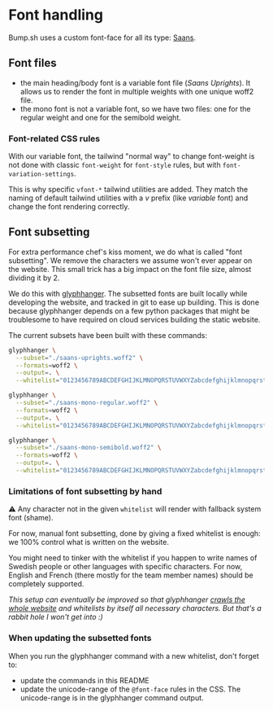 # Font handling

Bump.sh uses a custom font-face for all its type: [Saans](https://displaay.net/typeface/saans-collection/).

## Font files

- the main heading/body font is a variable font file (_Saans Uprights_). It allows us to render the font in multiple weights with one unique woff2 file.
- the mono font is not a variable font, so we have two files: one for the regular weight and one for the semibold weight.

### Font-related CSS rules

With our variable font, the tailwind "normal way" to change font-weight is not done with classic `font-weight` for `font-style` rules, but with `font-variation-settings`.

This is why specific `vfont-*` tailwind utilities are added. They match the naming of default tailwind utilities with a _v_ prefix (like _variable_ font) and change the font rendering correctly.

## Font subsetting

For extra performance chef's kiss moment, we do what is called "font subsetting". We remove the characters we assume won't ever appear on the website. This small trick has a big impact on the font file size, almost dividing it by 2.

We do this with [glyphhanger](https://github.com/zachleat/glyphhanger). The subsetted fonts are built locally while developing the website, and tracked in git to ease up building. This is done because glyphhanger depends on a few python packages that might be troublesome to have required on cloud services building the static website.

The current subsets have been built with these commands:

```bash
glyphhanger \
  --subset="./saans-uprights.woff2" \
  --formats=woff2 \
  --output=. \
  --whitelist="0123456789ABCDEFGHIJKLMNOPQRSTUVWXYZabcdefghijklmnopqrstuvwxyzÀàâäÇçèÉÊËéêëÏîïÔôùûŒœÆ  &•#…€$~˚°%\_=+-×÷\*/[]{}()<>,.:;?@«»©™←↑→↓↖↗↘↙√≤≥'\!\’\“\”\\\`\""

glyphhanger \
  --subset="./saans-mono-regular.woff2" \
  --formats=woff2 \
  --output=. \
  --whitelist="0123456789ABCDEFGHIJKLMNOPQRSTUVWXYZabcdefghijklmnopqrstuvwxyzÀàâäÇçèÉÊËéêëÏîïÔôùûŒœÆ  &•#…€$~˚°%\_=+-×÷\*/[]{}()<>,.:;?@«»©™←↑→↓↖↗↘↙√≤≥'\!\’\“\”\\\`\""

glyphhanger \
  --subset="./saans-mono-semibold.woff2" \
  --formats=woff2 \
  --output=. \
  --whitelist="0123456789ABCDEFGHIJKLMNOPQRSTUVWXYZabcdefghijklmnopqrstuvwxyzÀàâäÇçèÉÊËéêëÏîïÔôùûŒœÆ  &•#…€$~˚°%\_=+-×÷\*/[]{}()<>,.:;?@«»©™←↑→↓↖↗↘↙√≤≥'\!\’\“\”\\\`\""
```

### Limitations of font subsetting by hand

⚠ Any character not in the given `whitelist` will render with fallback system font (shame).

For now, manual font subsetting, done by giving a fixed whitelist is enough: we 100% control what is written on the website.

You might need to tinker with the whitelist if you happen to write names of Swedish people or other languages with specific characters. For now, English and French (there mostly for the team member names) should be completely supported.

_This setup can eventually be improved so that glyphhanger [crawls the whole website](https://github.com/zachleat/glyphhanger?tab=readme-ov-file#use-the-spider-to-gather-urls-from-links) and whitelists by itself all necessary characters. But that's a rabbit hole I won't get into :)_

### When updating the subsetted fonts

When you run the glyphhanger command with a new whitelist, don't forget to:

- update the commands in this README
- update the unicode-range of the `@font-face` rules in the CSS. The unicode-range is in the glyphhanger command output.
